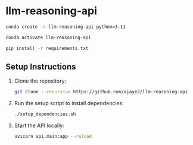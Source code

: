 # llm-reasoning-api

```bash
conda create -n llm-reasoning-api python=3.11
```

```bash
conda activate llm-reasoning-api
```

```bash
pip install -r requirements.txt
```


## Setup Instructions

1. Clone the repository:
   ```bash
   git clone --recursive https://github.com/ajaye2/llm-reasoning-api
   ```

2. Run the setup script to install dependencies:
   ```bash
   ./setup_dependencies.sh
   ```

3. Start the API locally:
   ```bash
   uvicorn api.main:app --reload
   ```
